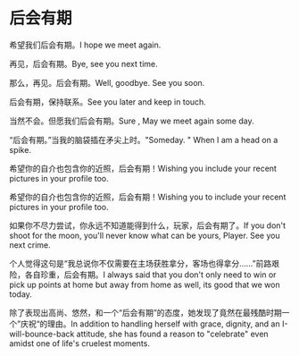 # 后会有期

<p><span class="chinese">希望我们后会有期。</span><span class="english">I hope we meet again.</span></p>

<p><span class="chinese">再见，后会有期。</span><span class="english">Bye, see you next time.</span></p>

<p><span class="chinese">那么，再见。后会有期。</span><span class="english">Well, goodbye. See you soon.</span></p>

<p><span class="chinese">后会有期，保持联系。</span><span class="english">See you later and keep in touch.</span></p>

<p><span class="chinese">当然不会。但愿我们后会有期。</span><span class="english">Sure , May we meet again some day.</span></p>

<p><span class="chinese">“后会有期。”当我的脑袋插在矛尖上时。</span><span class="english">"Someday. " When I am a head on a spike.</span></p>

<p><span class="chinese">希望你的自介也包含你的近照，后会有期！</span><span class="english">Wishing you include your recent pictures in your profile too.</span></p>

<p><span class="chinese">希望你的自介也包含你的近照，后会有期！</span><span class="english">Wishing you to include your recent pictures in your profile too.</span></p>

<p><span class="chinese">如果你不尽力尝试，你永远不知道能得到什么，玩家，后会有期了。</span><span class="english">If you don't shoot for the moon, you'll never know what can be yours, Player. See you next crime.</span></p>

<p><span class="chinese">个人觉得这句是“我总说你不仅需要在主场获胜拿分，客场也得拿分……”前路艰险，各自珍重，后会有期。</span><span class="english">I always said that you don't only need to win or pick up points at home but away from home as well, its good that we won today.</span></p>

<p><span class="chinese">除了表现出高尚、悠然，和一个“后会有期”的态度，她发现了竟然在最残酷时期一个”庆祝“的理由。</span><span class="english">In addition to handling herself with grace, dignity, and an I-will-bounce-back attitude, she has found a reason to "celebrate" even amidst one of life's cruelest moments.</span></p>

